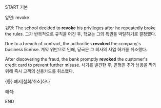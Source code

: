 START
기본

앞면:
revoke

뒷면:
The school decided to **revoke** his privileges after he repeatedly broke the rules.
그가 반복적으로 규칙을 어긴 후, 학교는 그의 특권을 박탈하기로 결정했다.

Due to a breach of contract, the authorities **revoked** the company's business license.
계약 위반으로 인해, 당국은 그 회사의 사업 허가를 취소했다.

After discovering the fraud, the bank promptly **revoked** the customer's credit card to prevent further misuse.
사기를 발견한 후, 은행은 추가 남용을 막기 위해 즉시 고객의 신용카드를 취소했다.

{동} 폐지[철회/취소]하다

해석:
<!--ID: 1738912327324-->
END